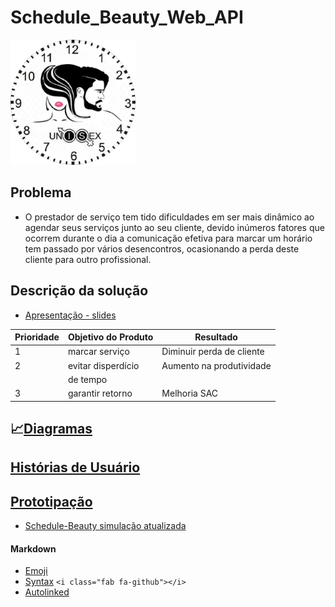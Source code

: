 # Schedule_Beauty_Web_API

<img src="/doc/img/logo.png" width="200" height="200">

## Problema
 - O prestador de serviço tem tido dificuldades em ser mais dinâmico ao agendar seus serviços junto ao seu cliente, devido inúmeros fatores que ocorrem durante o dia a comunicação efetiva para marcar um horário tem passado por vários desencontros, ocasionando a perda deste cliente para outro profissional.

## Descrição da solução

 * [Apresentação - slides](https://drive.google.com/file/d/1PlyyzDTLJBpiDdvXWwDKhspMDNhQ4PRV/view?usp=sharing)
 
| Prioridade |Objetivo do Produto | Resultado               |
|------------|--------------------|-------------------------|
|     1      |marcar serviço      |Diminuir perda de cliente|
|     2      |evitar disperdício  |Aumento na produtividade |
|            |de tempo            |                         |
|     3      |garantir retorno    |Melhoria SAC             |

## :chart_with_upwards_trend:[Diagramas](/doc/tecnica/README.md) 


## [Histórias de Usuário](/doc/historia_usuario/README.md)

## [Prototipação](/doc/prototipacao/README.md)
 * [Schedule-Beauty simulação atualizada](https://gracetorresleite.github.io/template-fundatec-tcc-ScheduleBeauty/prototipo_html/index.html)

#### Markdown
   * [Emoji](https://gist.github.com/rxaviers/7360908#file-gistfile1-md)
   * [Syntax](https://docs.github.com/pt/free-pro-team@latest/github/writing-on-github/basic-writing-and-formatting-syntax)
   `<i class="fab fa-github"></i>`
   * [Autolinked](https://docs.github.com/pt/free-pro-team@latest/github/writing-on-github/autolinked-references-and-urls)

